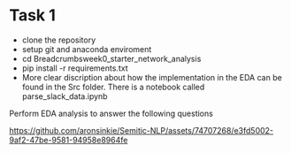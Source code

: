 # Task 1
- clone the repository
- setup git and anaconda enviroment
- cd Breadcrumbsweek0_starter_network_analysis
- pip install -r requirements.txt
- More clear discription about how the implementation in the EDA can be found in the Src folder. There is a notebook called parse_slack_data.ipynb

Perform EDA analysis to answer the following questions


https://github.com/aronsinkie/Semitic-NLP/assets/74707268/e3fd5002-9af2-47be-9581-94958e8964fe
